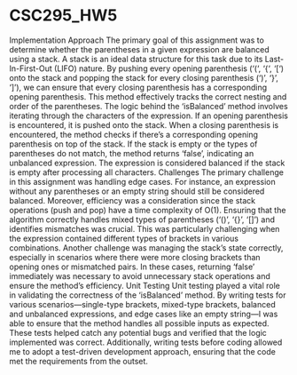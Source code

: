 # CSC295_HW5

Implementation Approach
The primary goal of this assignment was to determine whether the parentheses in a given expression are balanced using a stack. A stack is an ideal data structure for this task due to its Last-In-First-Out (LIFO) nature. By pushing every opening parenthesis (‘(‘, ‘{‘, ‘[‘) onto the stack and popping the stack for every closing parenthesis (‘)’, ‘}’, ‘]’), we can ensure that every closing parenthesis has a corresponding opening parenthesis. This method effectively tracks the correct nesting and order of the parentheses.
The logic behind the ‘isBalanced’ method involves iterating through the characters of the expression. If an opening parenthesis is encountered, it is pushed onto the stack. When a closing parenthesis is encountered, the method checks if there’s a corresponding opening parenthesis on top of the stack. If the stack is empty or the types of parentheses do not match, the method returns ‘false’, indicating an unbalanced expression. The expression is considered balanced if the stack is empty after processing all characters.
Challenges
The primary challenge in this assignment was handling edge cases. For instance, an expression without any parentheses or an empty string should still be considered balanced. Moreover, efficiency was a consideration since the stack operations (push and pop) have a time complexity of O(1). Ensuring that the algorithm correctly handles mixed types of parentheses (‘()’, ‘{}’, ‘[]’) and identifies mismatches was crucial. This was particularly challenging when the expression contained different types of brackets in various combinations.
Another challenge was managing the stack’s state correctly, especially in scenarios where there were more closing brackets than opening ones or mismatched pairs. In these cases, returning ‘false’ immediately was necessary to avoid unnecessary stack operations and ensure the method’s efficiency.
Unit Testing
Unit testing played a vital role in validating the correctness of the ‘isBalanced’ method. By writing tests for various scenarios—single-type brackets, mixed-type brackets, balanced and unbalanced expressions, and edge cases like an empty string—I was able to ensure that the method handles all possible inputs as expected. These tests helped catch any potential bugs and verified that the logic implemented was correct. Additionally, writing tests before coding allowed me to adopt a test-driven development approach, ensuring that the code met the requirements from the outset.

